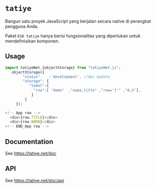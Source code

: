 # `tatiye`

Bangun satu proyek JavaScript yang berjalan secara native di perangkat pengguna Anda.

Paket `ES6 tatiye` hanya berisi fungsionalitas yang diperlukan untuk mendefinisikan komponen.

## Usage

```js
import tatiyeNet,{objectStorage} from "tatiyeNet.js";
   objectStorage({
        "status"    :'development', //dev Update
        "storage": {
           "tabel":{
             "row":[ "demo"  ,"nama,title" ,"row='1'" ,"0,5"],
            }
         }
     });

<!-- App row -->
  <div>{row.TITLE}</div>
  <div>{row.NAMA}</div>
<!-- END_App row -->
```

## Documentation

See https://tatiye.net/doc

## API

See https://tatiye.net/doc/api
